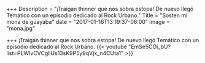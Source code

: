 +++
Description = "¡Traigan thinner que nos sobra estopa! De nuevo llegó Temático con un episodio dedicado al Rock Urbano."
Title = "Sosten mi mona de güayaba"
date = "2017-01-16T13:19:37-06:00"
image = "mona.jpg"

+++
¡Traigan thinner que nos sobra estopa! De nuevo llegó Temático con un episodio dedicado al Rock Urbano.
{{< youtube "EmSe5COi_bU?list=PLWlvCVCglIUs13sK9P5y9qVjx_n4CUta1" >}}
